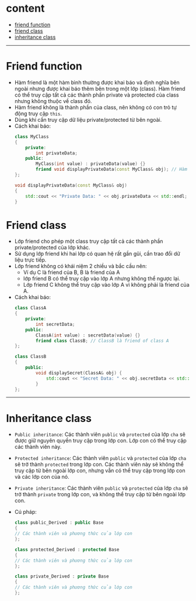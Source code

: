 # content
- [friend function](#friend-function)
- [friend class](#friend-class)
- [inheritance class](#inheritance-class)
<hr>

# Friend function
- Hàm friend là một hàm bình thường được khai báo và định nghĩa bên ngoài nhưng được khai báo thêm bên trong một lớp (class). Hàm friend có thể truy cập tất cả các thành phần private và protected của class nhưng không thuộc về class đó.  
- Hàm friend không là thành phần của class, nên không có con trỏ tự động truy cập `this`.  
- Dùng khi cần truy cập dữ liệu private/protected từ bên ngoài.  
- Cách khai báo:  
    ``` Cpp
    class MyClass
    {
        private:
            int privateData;
        public:
            MyClass(int value) : privateData(value) {}
            friend void displayPrivateData(const MyClass& obj); // Hàm friend
    };

    void displayPrivateData(const MyClass& obj)
    {
        std::cout << "Private Data: " << obj.privateData << std::endl;
    }
    ```

# Friend class
- Lớp friend cho phép một class truy cập tất cả các thành phần private/protected của lớp khác.  
- Sử dụng lớp friend khi hai lớp có quan hệ rất gần gũi, cần trao đổi dữ liệu trực tiếp.  
- Lớp friend không có khái niệm 2 chiều và bắc cầu nên:  
    - Ví dụ C là friend của B, B là friend của A  
    - lớp friend B có thể truy cập vào lớp A nhưng không thể ngược lại.  
    - Lớp friend C không thể truy cập vào lớp A vì không phải là friend của A.  
- Cách khai báo:  
    ```Cpp
    class ClassA
    {
        private:
            int secretData;
        public:
            ClassA(int value) : secretData(value) {}
            friend class ClassB; // ClassB là friend of class A
    };

    class ClassB
    {
        public:
            void displaySecret(ClassA& obj) {
                std::cout << "Secret Data: " << obj.secretData << std::endl;
            }
    };
    ```
<hr>

# Inheritance class
- `Public inheritance`: Các thành viên `public` và `protected` của lớp `cha` sẽ được giữ nguyên quyền truy cập trong lớp con. Lớp con có thể truy cập các thành viên này.  
- `Protected inheritance`: Các thành viên `public` và `protected` của lớp `cha` sẽ trở thành `protected` trong lớp con. Các thành viên này sẽ không thể truy cập từ bên ngoài lớp con, nhưng vẫn có thể truy cập trong lớp con và các lớp con của nó.  
- `Private inheritance`: Các thành viên `public` và `protected` của lớp `cha` sẽ trở thành `private` trong lớp con, và không thể truy cập từ bên ngoài lớp con.  

- Cú pháp:  
    ```Cpp
    class public_Derived : public Base
    {
    // Các thành viên và phương thức của lớp con
    };

    class protected_Derived : protected Base
    {
    // Các thành viên và phương thức của lớp con
    };

    class private_Derived : private Base
    {
    // Các thành viên và phương thức của lớp con
    };
    ```

